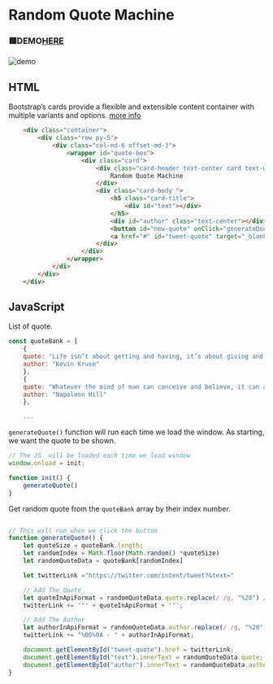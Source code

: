 # Random Quote Machine

### 🟥DEMO[HERE](https://mitzelldone.github.io/Random-Quote-Machine/index.html)
![demo](https://github.com/Mitzelldone/Random-Quote-Machine/blob/main/demo.gif)

## HTML

Bootstrap’s cards provide a flexible and extensible content container with multiple variants and options. [more info](https://getbootstrap.com/docs/5.1/components/card/)

```HTML
    <div class="container">
        <div class="row py-5">
            <div class="col-md-6 offset-md-3">
                <wrapper id="quote-box">
                    <div class="card">
                        <div class="card-header text-center card text-white bg-dark mb-3">
                            Random Quote Machine
                        </div>
                        <div class="card-body ">
                            <h5 class="card-title">
                                <div id="text"></div>
                            </h5>
                            <div id="author" class="text-center"></div>
                            <button id="new-quote" onClick="generateQuote()" class="btn btn-success ">New Quote </button>
                            <a href="#" id="tweet-quote" target="_blank" class="btn btn-primary " title="Tweet this quote!" >Tweet</a>
                        </div>
                    </div>
                </wrapper>
            </di>
        </div>
    </div>
```

## JavaScript

List of quote.

```Javascript
const quoteBank = [
    {
    quote: "Life isn’t about getting and having, it’s about giving and being.",
    author: "Kevin Kruse"
    },
    {
    quote: "Whatever the mind of man can conceive and believe, it can achieve.",
    author: "Napoleon Hill"
    },

    ...

```

`generateQuote()` function will run each time we load the window. As starting, we want the quote to be shown.

```Javascript
// The JS  will be loaded each time we load window
window.onload = init;

function init() {
    generateQuote()
}
```

Get random quote from the `quoteBank` array by their index number.

```JavaScript

// This will run when we click the button
function generateQuote() {
    let quoteSize = quoteBank.length;
    let randomIndex = Math.floor(Math.random() *quoteSize)
    let randomQuoteData = quoteBank[randomIndex]

    let twitterLink ="https://twitter.com/intent/tweet?&text="

    // Add The Quote
    let quoteInApiFormat = randomQuoteData.quote.replace(/ /g, "%20") // replace empty space with %20
    twitterLink += '"' + quoteInApiFormat + '"';

    // Add The Author
    let authorInApiFormat = randomQuoteData.author.replace(/ /g, "%20")
    twitterLink += "%0D%0A - " + authorInApiFormat;

    document.getElementById("tweet-quote").href = twitterLink;
    document.getElementById("text").innerText = randomQuoteData.quote;
    document.getElementById("author").innerText = randomQuoteData.author
}

```
